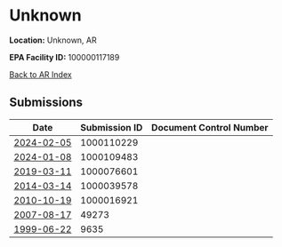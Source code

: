 # Unknown

**Location:** Unknown, AR

**EPA Facility ID:** 100000117189

[Back to AR Index](../../index.md)

## Submissions

| Date | Submission ID | Document Control Number |
|------|--------------|-------------------------|
| [2024-02-05](submissions/1000110229.md) | 1000110229 |  |
| [2024-01-08](submissions/1000109483.md) | 1000109483 |  |
| [2019-03-11](submissions/1000076601.md) | 1000076601 |  |
| [2014-03-14](submissions/1000039578.md) | 1000039578 |  |
| [2010-10-19](submissions/1000016921.md) | 1000016921 |  |
| [2007-08-17](submissions/49273.md) | 49273 |  |
| [1999-06-22](submissions/9635.md) | 9635 |  |
